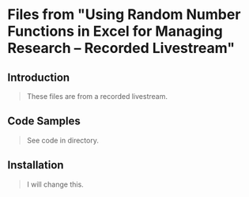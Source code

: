 # Files from "Using Random Number Functions in Excel for Managing Research – Recorded Livestream"

## Introduction

> These files are from a recorded livestream.

## Code Samples

> See code in directory.

## Installation

> I will change this.